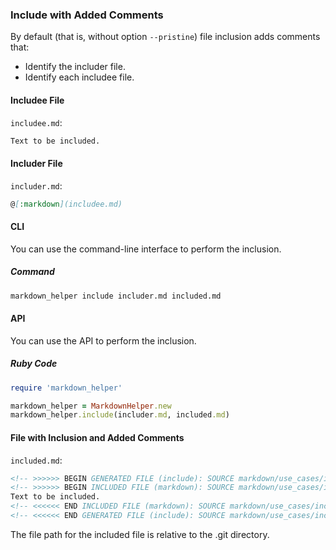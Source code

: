 ### Include with Added Comments

By default (that is, without option ```--pristine```) file inclusion adds comments that:

* Identify the includer file.
* Identify each includee file.

#### Includee File

```includee.md```:
```markdown
Text to be included.
```

#### Includer File

```includer.md```:
```markdown
@[:markdown](includee.md)
```

#### CLI

You can use the command-line interface to perform the inclusion.

##### Command

```sh
markdown_helper include includer.md included.md
```

#### API

You can use the API to perform the inclusion.

##### Ruby Code

```ruby
require 'markdown_helper'

markdown_helper = MarkdownHelper.new
markdown_helper.include(includer.md, included.md)
```

#### File with Inclusion and Added Comments

```included.md```:
```markdown
<!-- >>>>>> BEGIN GENERATED FILE (include): SOURCE markdown/use_cases/include_files/include_with_added_comments/includer.md -->
<!-- >>>>>> BEGIN INCLUDED FILE (markdown): SOURCE markdown/use_cases/include_files/include_with_added_comments/includee.md -->
Text to be included.
<!-- <<<<<< END INCLUDED FILE (markdown): SOURCE markdown/use_cases/include_files/include_with_added_comments/includee.md -->
<!-- <<<<<< END GENERATED FILE (include): SOURCE markdown/use_cases/include_files/include_with_added_comments/includer.md -->
```

The file path for the included file is relative to the .git directory.
